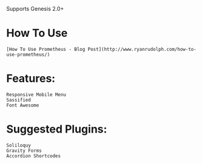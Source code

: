 Supports Genesis 2.0+

# How To Use

    [How To Use Prometheus - Blog Post](http://www.ryanrudolph.com/how-to-use-prometheus/)

# Features:

    Responsive Mobile Menu
    Sassified
    Font Awesome

# Suggested Plugins:

    Soliloquy
    Gravity Forms
    Accordion Shortcodes

